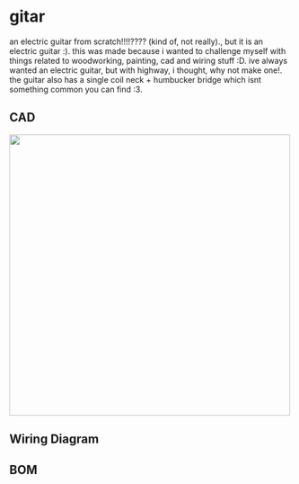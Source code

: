 # gitar

an electric guitar from scratch!!!!???? (kind of, not really)., but it is an electric guitar :). this was made because i wanted to challenge myself with things related to woodworking, painting, cad and wiring stuff :D. ive always wanted an electric guitar, but with highway, i thought, why not make one!. the guitar also has a single coil neck + humbucker bridge which isnt something common you can find :3.

## CAD

<img src="https://hc-cdn.hel1.your-objectstorage.com/s/v3/886ce4f2d9699fafdd681f330ba158bf081463f7_image.png" width="500">

## Wiring Diagram

## BOM

